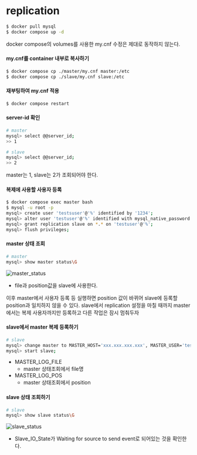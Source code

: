 # replication

```bash
$ docker pull mysql
$ docker compose up -d
```

docker compose의 volumes를 사용한 my.cnf 수정은 제대로 동작하지 않는다.

#### my.cnf를 container 내부로 복사하기
```bash
$ docker compose cp ./master/my.cnf master:/etc
$ docker compose cp ./slave/my.cnf slave:/etc
```

#### 재부팅하여 my.cnf 적용
```bash 
$ docker compose restart
```

#### server-id 확인
```bash
# master
mysql> select @@server_id;
>> 1

# slave
mysql> select @@server_id;
>> 2
```

master는 1, slave는 2가 조회되어야 한다.

#### 복제에 사용할 사용자 등록
```bash
$ docker compose exec master bash
$ mysql -u root -p
mysql> create user 'testsuser'@'%' identified by '1234';
mysql> alter user 'testuser'@'%' identified with mysql_native_password by '1234';
mysql> grant replication slave on *.* on 'testuser'@'%';
mysql> flush privileges;
```

#### master 상태 조회
```bash
# master
mysql> show master status\G
```

![master_status](https://github.com/YongJeong-Kim/replication/assets/30817924/790cc9db-c6ba-488b-9fb1-8fe643cfd42d)

- file과 position값을 slave에 사용한다.

이후  master에서 사용자 등록 등 실행하면 position 값이 바뀌어 slave에 등록할 position과 일치하지 않을 수 있다. slave에서 replication 설정을 마칠 때까지 master에서는 복제 사용자까지만 등록하고 다른 작업은 잠시 멈춰두자

#### slave에서 master 복제 등록하기
```bash
# slave
mysql> change master to MASTER_HOST='xxx.xxx.xxx.xxx', MASTER_USER='testuser', MASTER_PASSWORD='1234', MASTER_LOG_FILE='mysql-bin.000001', MASTER_LOG_POS=1153;
mysql> start slave;
```
- MASTER_LOG_FILE
  - master 상태조회에서 file명
- MASTER_LOG_POS
  - master 상태조회에서 position

#### slave 상태 조회하기
```bash
# slave
mysql> show slave status\G
```
![slave_status](https://github.com/YongJeong-Kim/replication/assets/30817924/6b415abb-8a6d-42b8-a5e1-e9c6aa96f244)
- Slave_IO_State가 Waiting for source to send event로 되어있는 것을 확인한다.

